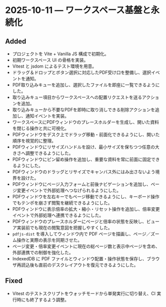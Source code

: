# 2025-10-11 — ワークスペース基盤と永続化

## Added
- プロジェクトを Vite + Vanilla JS 構成で初期化。
- 初期ワークスペース UI の骨格を実装。
- Vitest と jsdom によるテスト環境を用意。
- ドラッグ＆ドロップとボタン選択に対応したPDF受け口を整備し、選択イベントを通知。
- PDF取り込みキューを追加し、選択したファイルを即座に一覧できるようにした。
- 取り込みキュー項目からワークスペースへの配置リクエストを送るアクションを追加。
- 取り込みキューから不要なPDFを即時に取り消しできる削除アクションを追加し、通知イベントを実装。
- ワークスペースにPDFウィンドウのプレースホルダーを生成し、開いた資料を閉じる操作と共に可視化。
- PDFウィンドウをデスク上でドラッグ移動・前面化できるようにし、開いた順序を視覚的に整理。
- PDFウィンドウにリサイズハンドルを設け、最小サイズを保ちつつ任意の大きさへ調整できるようにした。
- PDFウィンドウにピン留め操作を追加し、重要な資料を常に前面に固定できるようにした。
- PDFウィンドウのドラッグとリサイズでキャンバス外にはみ出さないよう境界を設けた。
- PDFウィンドウにページ入力フォームと前後ナビゲーションを追加し、ページ変更イベントで外部処理へつなげられるようにした。
- PDFウィンドウを左右キーでもページ移動できるようにし、キーボード操作でもテンポを崩さず閲覧を継続できるようにした。
- PDFウィンドウに表示倍率の拡大・縮小・リセット操作を追加し、倍率変更イベントで外部処理へ連携できるようにした。
- PDFウィンドウのプレースホルダーにページと倍率の状態を反映し、ビューア実装前でも現在の閲覧意図を把握しやすくした。
- `pdfjs-dist` を導入してウィンドウ内で PDF ページを描画し、ページ／ズーム操作と実際の表示を同期させた。
- ページ変更・倍率変更イベントに現在の総ページ数と表示中ページを含め、外部連携での制御を強化した。
- IndexedDB に PDF ファイルとウィンドウ配置・操作状態を保存し、ブラウザ再読込後も直前のデスクレイアウトを復元できるようにした。

## Fixed
- Vitest のテストスクリプトをウォッチモードから単発実行に切り替え、CI 実行時にも終了するよう調整。
